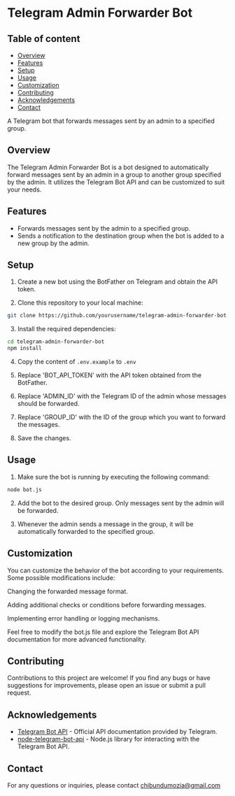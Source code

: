 # Telegram Admin Forwarder Bot

## Table of content
- [Overview](#overview)
- [Features](#features)
- [Setup](#setup)
- [Usage](#usage)
- [Customization](#customization)
- [Contributing](#contributing)
- [Acknowledgements](#acknowledgements)
- [Contact](#contact)

A Telegram bot that forwards messages sent by an admin to a specified group.

## Overview

The Telegram Admin Forwarder Bot is a bot designed to automatically forward messages sent by an admin in a group to another group specified by the admin. It utilizes the Telegram Bot API and can be customized to suit your needs.

## Features

- Forwards messages sent by the admin to a specified group.
- Sends a notification to the destination group when the bot is added to a new group by the admin.

## Setup

1. Create a new bot using the BotFather on Telegram and obtain the API token.

2. Clone this repository to your local machine:

```bash
git clone https://github.com/yourusername/telegram-admin-forwarder-bot.git
```

3. Install the required dependencies:

```bash
cd telegram-admin-forwarder-bot
npm install
```

4. Copy the content of `.env.example` to `.env`

5. Replace 'BOT_API_TOKEN' with the API token obtained from the BotFather.


6. Replace 'ADMIN_ID' with the Telegram ID of the admin whose messages should be forwarded.

7. Replace 'GROUP_ID' with the ID of the group which you want to forward the messages.

8. Save the changes.

## Usage

1. Make sure the bot is running by executing the following command:

```bash
node bot.js
```

2. Add the bot to the desired group. Only messages sent by the admin will be forwarded.

3. Whenever the admin sends a message in the group, it will be automatically forwarded to the specified group.

## Customization

You can customize the behavior of the bot according to your requirements. Some possible modifications include:

Changing the forwarded message format.

Adding additional checks or conditions before forwarding messages.

Implementing error handling or logging mechanisms.

Feel free to modify the bot.js file and explore the Telegram Bot API documentation for more advanced functionality.

## Contributing

Contributions to this project are welcome! If you find any bugs or have suggestions for improvements, please open an issue or submit a pull request.

## Acknowledgements

-  [Telegram Bot API](https://core.telegram.org/bots/api) - Official API documentation provided by Telegram.
-  [node-telegram-bot-api](https://github.com/yagop/node-telegram-bot-api) - Node.js library for interacting with the Telegram Bot API.

## Contact

For any questions or inquiries, please contact chibundumozia@gmail.com
